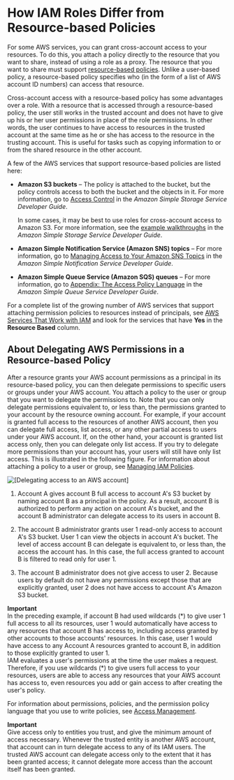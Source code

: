 # How IAM Roles Differ from Resource\-based Policies<a name="id_roles_compare-resource-policies"></a>

For some AWS services, you can grant cross\-account access to your resources\. To do this, you attach a policy directly to the resource that you want to share, instead of using a role as a proxy\. The resource that you want to share must support [resource\-based policies](access_policies_identity-vs-resource.md)\. Unlike a user\-based policy, a resource\-based policy specifies who \(in the form of a list of AWS account ID numbers\) can access that resource\. 

Cross\-account access with a resource\-based policy has some advantages over a role\. With a resource that is accessed through a resource\-based policy, the user still works in the trusted account and does not have to give up his or her user permissions in place of the role permissions\. In other words, the user continues to have access to resources in the trusted account at the same time as he or she has access to the resource in the trusting account\. This is useful for tasks such as copying information to or from the shared resource in the other account\. 

A few of the AWS services that support resource\-based policies are listed here:
+ **Amazon S3 buckets** – The policy is attached to the bucket, but the policy controls access to both the bucket and the objects in it\. For more information, go to [Access Control](https://docs.aws.amazon.com/AmazonS3/latest/dev/UsingAuthAccess.html) in the *Amazon Simple Storage Service Developer Guide*\. 

  In some cases, it may be best to use roles for cross\-account access to Amazon S3\. For more information, see the [example walkthroughs](https://docs.aws.amazon.com/AmazonS3/latest/dev/example-walkthroughs-managing-access.html) in the *Amazon Simple Storage Service Developer Guide*\.
+ **Amazon Simple Notification Service \(Amazon SNS\) topics** – For more information, go to [Managing Access to Your Amazon SNS Topics](https://docs.aws.amazon.com/sns/latest/dg/AccessPolicyLanguage.html) in the *Amazon Simple Notification Service Developer Guide*\. 
+ **Amazon Simple Queue Service \(Amazon SQS\) queues** – For more information, go to [Appendix: The Access Policy Language](https://docs.aws.amazon.com/AWSSimpleQueueService/latest/SQSDeveloperGuide/AccessPolicyLanguage.html) in the *Amazon Simple Queue Service Developer Guide*\. 

For a complete list of the growing number of AWS services that support attaching permission policies to resources instead of principals, see [AWS Services That Work with IAM](reference_aws-services-that-work-with-iam.md) and look for the services that have **Yes** in the **Resource Based** column\.

## About Delegating AWS Permissions in a Resource\-based Policy<a name="aboutdelegation-resourcepolicy"></a>

After a resource grants your AWS account permissions as a principal in its resource\-based policy, you can then delegate permissions to specific users or groups under your AWS account\. You attach a policy to the user or group that you want to delegate the permissions to\. Note that you can only delegate permissions equivalent to, or less than, the permissions granted to your account by the resource owning account\. For example, if your account is granted full access to the resources of another AWS account, then you can delegate full access, list access, or any other partial access to users under your AWS account\. If, on the other hand, your account is granted list access only, then you can delegate only list access\. If you try to delegate more permissions than your account has, your users will still have only list access\. This is illustrated in the following figure\. For information about attaching a policy to a user or group, see [Managing IAM Policies](access_policies_manage.md)\.

![\[Delegating access to an AWS account\]](http://docs.aws.amazon.com/IAM/latest/UserGuide/images/Delegation.diagram.png)

1. Account A gives account B full access to account A's S3 bucket by naming account B as a principal in the policy\. As a result, account B is authorized to perform any action on account A's bucket, and the account B administrator can delegate access to its users in account B\. 

1. The account B administrator grants user 1 read\-only access to account A's S3 bucket\. User 1 can view the objects in account A's bucket\. The level of access account B can delegate is equivalent to, or less than, the access the account has\. In this case, the full access granted to account B is filtered to read only for user 1\.

1. The account B administrator does not give access to user 2\. Because users by default do not have any permissions except those that are explicitly granted, user 2 does not have access to account A's Amazon S3 bucket\. 

**Important**  
In the preceding example, if account B had used wildcards \(\*\) to give user 1 full access to all its resources, user 1 would automatically have access to any resources that account B has access to, including access granted by other accounts to those accounts' resources\. In this case, user 1 would have access to any Account A resources granted to account B, in addition to those explicitly granted to user 1\.   
IAM evaluates a user's permissions at the time the user makes a request\. Therefore, if you use wildcards \(\*\) to give users full access to your resources, users are able to access any resources that your AWS account has access to, even resources you add or gain access to after creating the user's policy\. 

For information about permissions, policies, and the permission policy language that you use to write policies, see [Access Management](access.md)\. 

**Important**  
Give access only to entities you trust, and give the minimum amount of access necessary\. Whenever the trusted entity is another AWS account, that account can in turn delegate access to any of its IAM users\. The trusted AWS account can delegate access only to the extent that it has been granted access; it cannot delegate more access than the account itself has been granted\.